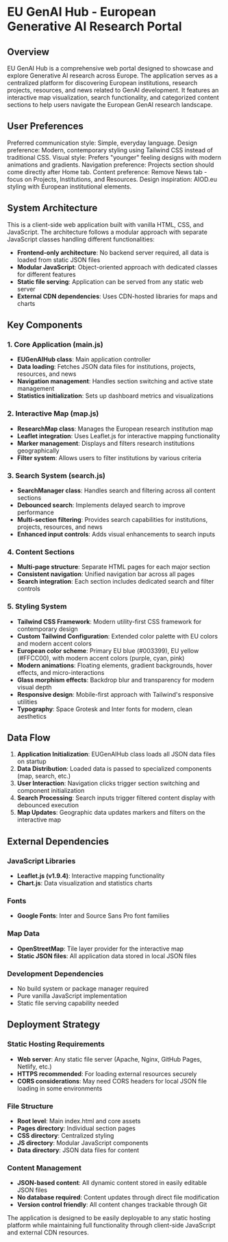 # EU GenAI Hub - European Generative AI Research Portal

## Overview

EU GenAI Hub is a comprehensive web portal designed to showcase and explore Generative AI research across Europe. The application serves as a centralized platform for discovering European institutions, research projects, resources, and news related to GenAI development. It features an interactive map visualization, search functionality, and categorized content sections to help users navigate the European GenAI research landscape.

## User Preferences

Preferred communication style: Simple, everyday language.
Design preference: Modern, contemporary styling using Tailwind CSS instead of traditional CSS.
Visual style: Prefers "younger" feeling designs with modern animations and gradients.
Navigation preference: Projects section should come directly after Home tab.
Content preference: Remove News tab - focus on Projects, Institutions, and Resources.
Design inspiration: AIOD.eu styling with European institutional elements.

## System Architecture

This is a client-side web application built with vanilla HTML, CSS, and JavaScript. The architecture follows a modular approach with separate JavaScript classes handling different functionalities:

- **Frontend-only architecture**: No backend server required, all data is loaded from static JSON files
- **Modular JavaScript**: Object-oriented approach with dedicated classes for different features
- **Static file serving**: Application can be served from any static web server
- **External CDN dependencies**: Uses CDN-hosted libraries for maps and charts

## Key Components

### 1. Core Application (main.js)
- **EUGenAIHub class**: Main application controller
- **Data loading**: Fetches JSON data files for institutions, projects, resources, and news
- **Navigation management**: Handles section switching and active state management
- **Statistics initialization**: Sets up dashboard metrics and visualizations

### 2. Interactive Map (map.js)
- **ResearchMap class**: Manages the European research institution map
- **Leaflet integration**: Uses Leaflet.js for interactive mapping functionality
- **Marker management**: Displays and filters research institutions geographically
- **Filter system**: Allows users to filter institutions by various criteria

### 3. Search System (search.js)
- **SearchManager class**: Handles search and filtering across all content sections
- **Debounced search**: Implements delayed search to improve performance
- **Multi-section filtering**: Provides search capabilities for institutions, projects, resources, and news
- **Enhanced input controls**: Adds visual enhancements to search inputs

### 4. Content Sections
- **Multi-page structure**: Separate HTML pages for each major section
- **Consistent navigation**: Unified navigation bar across all pages
- **Search integration**: Each section includes dedicated search and filter controls

### 5. Styling System  
- **Tailwind CSS Framework**: Modern utility-first CSS framework for contemporary design
- **Custom Tailwind Configuration**: Extended color palette with EU colors and modern accent colors
- **European color scheme**: Primary EU blue (#003399), EU yellow (#FFCC00), with modern accent colors (purple, cyan, pink)
- **Modern animations**: Floating elements, gradient backgrounds, hover effects, and micro-interactions
- **Glass morphism effects**: Backdrop blur and transparency for modern visual depth
- **Responsive design**: Mobile-first approach with Tailwind's responsive utilities
- **Typography**: Space Grotesk and Inter fonts for modern, clean aesthetics

## Data Flow

1. **Application Initialization**: EUGenAIHub class loads all JSON data files on startup
2. **Data Distribution**: Loaded data is passed to specialized components (map, search, etc.)
3. **User Interaction**: Navigation clicks trigger section switching and component initialization
4. **Search Processing**: Search inputs trigger filtered content display with debounced execution
5. **Map Updates**: Geographic data updates markers and filters on the interactive map

## External Dependencies

### JavaScript Libraries
- **Leaflet.js (v1.9.4)**: Interactive mapping functionality
- **Chart.js**: Data visualization and statistics charts

### Fonts
- **Google Fonts**: Inter and Source Sans Pro font families

### Map Data
- **OpenStreetMap**: Tile layer provider for the interactive map
- **Static JSON files**: All application data stored in local JSON files

### Development Dependencies
- No build system or package manager required
- Pure vanilla JavaScript implementation
- Static file serving capability needed

## Deployment Strategy

### Static Hosting Requirements
- **Web server**: Any static file server (Apache, Nginx, GitHub Pages, Netlify, etc.)
- **HTTPS recommended**: For loading external resources securely
- **CORS considerations**: May need CORS headers for local JSON file loading in some environments

### File Structure
- **Root level**: Main index.html and core assets
- **Pages directory**: Individual section pages
- **CSS directory**: Centralized styling
- **JS directory**: Modular JavaScript components
- **Data directory**: JSON data files for content

### Content Management
- **JSON-based content**: All dynamic content stored in easily editable JSON files
- **No database required**: Content updates through direct file modification
- **Version control friendly**: All content changes trackable through Git

The application is designed to be easily deployable to any static hosting platform while maintaining full functionality through client-side JavaScript and external CDN resources.